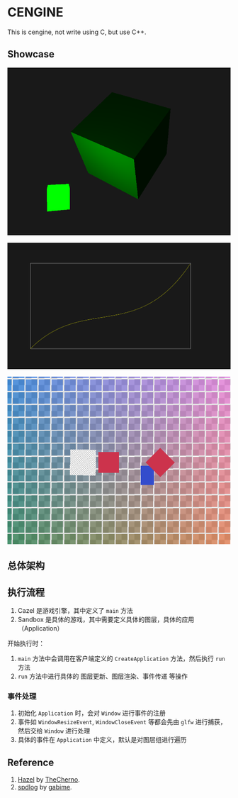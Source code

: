 # CENGINE

This is cengine, not write using C, but use C++.

## Showcase

![Showcase](images/showcase.png)

![Bezier](images/bezier.png)

![Pic](images/pic.png)

## 总体架构



## 执行流程

1. Cazel 是游戏引擎，其中定义了 `main` 方法
2. Sandbox 是具体的游戏，其中需要定义具体的图层，具体的应用（Application）

开始执行时：

1. `main` 方法中会调用在客户端定义的 `CreateApplication` 方法，然后执行 `run` 方法
2. `run` 方法中进行具体的 图层更新、图层渲染、事件传递 等操作

### 事件处理

1. 初始化 `Application` 时，会对 `Window` 进行事件的注册
2. 事件如 `WindowResizeEvent`, `WindowCloseEvent` 等都会先由 `glfw` 进行捕获，然后交给 `Window` 进行处理
3. 具体的事件在 `Application` 中定义，默认是对图层组进行遍历

## Reference

1. [Hazel](https://github.com/TheCherno/Hazel) by [TheCherno](https://github.com/TheCherno).
2. [spdlog](https://github.com/gabime/spdlog) by [gabime](https://github.com/gabime).
